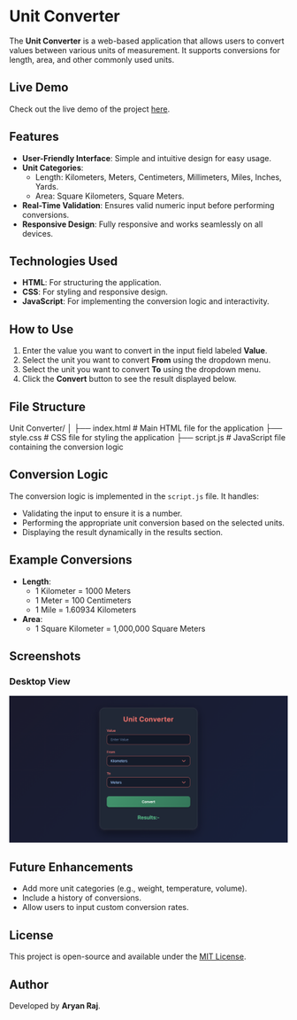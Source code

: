 # Unit Converter

The **Unit Converter** is a web-based application that allows users to convert values between various units of measurement. It supports conversions for length, area, and other commonly used units.

## Live Demo

Check out the live demo of the project [here](#).

## Features

- **User-Friendly Interface**: Simple and intuitive design for easy usage.
- **Unit Categories**:
  - Length: Kilometers, Meters, Centimeters, Millimeters, Miles, Inches, Yards.
  - Area: Square Kilometers, Square Meters.
- **Real-Time Validation**: Ensures valid numeric input before performing conversions.
- **Responsive Design**: Fully responsive and works seamlessly on all devices.

## Technologies Used

- **HTML**: For structuring the application.
- **CSS**: For styling and responsive design.
- **JavaScript**: For implementing the conversion logic and interactivity.

## How to Use

1. Enter the value you want to convert in the input field labeled **Value**.
2. Select the unit you want to convert **From** using the dropdown menu.
3. Select the unit you want to convert **To** using the dropdown menu.
4. Click the **Convert** button to see the result displayed below.

## File Structure
Unit Converter/ │ ├── index.html # Main HTML file for the application ├── style.css # CSS file for styling the application ├── script.js # JavaScript file containing the conversion logic


## Conversion Logic

The conversion logic is implemented in the `script.js` file. It handles:
- Validating the input to ensure it is a number.
- Performing the appropriate unit conversion based on the selected units.
- Displaying the result dynamically in the results section.

## Example Conversions

- **Length**:
  - 1 Kilometer = 1000 Meters
  - 1 Meter = 100 Centimeters
  - 1 Mile = 1.60934 Kilometers
- **Area**:
  - 1 Square Kilometer = 1,000,000 Square Meters

## Screenshots

### Desktop View
![Desktop View](assets/Screenshot.png)


## Future Enhancements

- Add more unit categories (e.g., weight, temperature, volume).
- Include a history of conversions.
- Allow users to input custom conversion rates.

## License

This project is open-source and available under the [MIT License](LICENSE).

## Author

Developed by **Aryan Raj**.